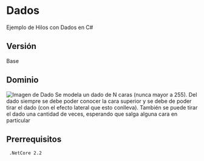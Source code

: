 # Dados
 Ejemplo de Hilos con Dados en C#
## Versión
Base
## Dominio
![Imagen de Dado](https://images-na.ssl-images-amazon.com/images/I/51e-EhQIguL.png)
 Se modela un dado de N caras (nunca mayor a 255). Del dado siempre se debe poder conocer la cara superior y se debe de poder tirar el dado (con el efecto lateral que esto conlleva). También se puede tirar el dado una cantidad de veces, esperando que salga alguna cara en particular
## Prerrequisitos
```
 .NetCore 2.2
```
